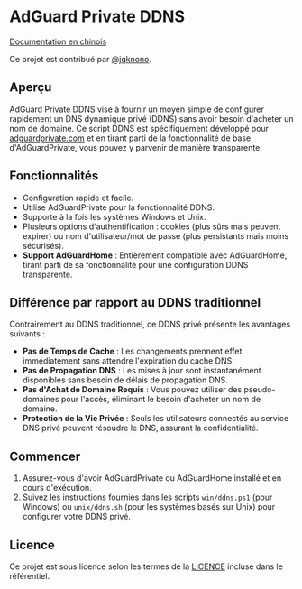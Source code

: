 # AdGuard Private DDNS

[Documentation en chinois](readme.zh-cn.md)

Ce projet est contribué par [@jqknono](https://github.com/jqknono).

## Aperçu

AdGuard Private DDNS vise à fournir un moyen simple de configurer rapidement un DNS dynamique privé (DDNS) sans avoir besoin d'acheter un nom de domaine. Ce script DDNS est spécifiquement développé pour [adguardprivate.com](https://adguardprivate.com) et en tirant parti de la fonctionnalité de base d'AdGuardPrivate, vous pouvez y parvenir de manière transparente.

## Fonctionnalités

- Configuration rapide et facile.
- Utilise AdGuardPrivate pour la fonctionnalité DDNS.
- Supporte à la fois les systèmes Windows et Unix.
- Plusieurs options d'authentification : cookies (plus sûrs mais peuvent expirer) ou nom d'utilisateur/mot de passe (plus persistants mais moins sécurisés).
- **Support AdGuardHome** : Entièrement compatible avec AdGuardHome, tirant parti de sa fonctionnalité pour une configuration DDNS transparente.

## Différence par rapport au DDNS traditionnel

Contrairement au DDNS traditionnel, ce DDNS privé présente les avantages suivants :

- **Pas de Temps de Cache** : Les changements prennent effet immédiatement sans attendre l'expiration du cache DNS.
- **Pas de Propagation DNS** : Les mises à jour sont instantanément disponibles sans besoin de délais de propagation DNS.
- **Pas d'Achat de Domaine Requis** : Vous pouvez utiliser des pseudo-domaines pour l'accès, éliminant le besoin d'acheter un nom de domaine.
- **Protection de la Vie Privée** : Seuls les utilisateurs connectés au service DNS privé peuvent résoudre le DNS, assurant la confidentialité.

## Commencer

1. Assurez-vous d'avoir AdGuardPrivate ou AdGuardHome installé et en cours d'exécution.
2. Suivez les instructions fournies dans les scripts `win/ddns.ps1` (pour Windows) ou `unix/ddns.sh` (pour les systèmes basés sur Unix) pour configurer votre DDNS privé.

## Licence

Ce projet est sous licence selon les termes de la [LICENCE](LICENSE) incluse dans le référentiel.